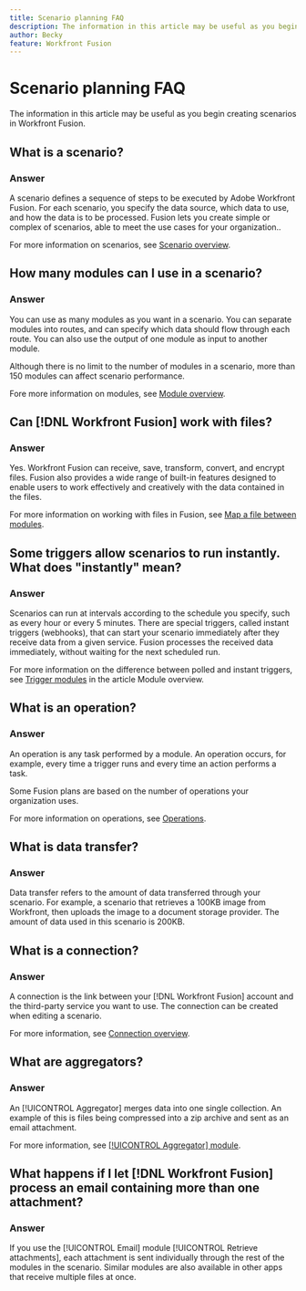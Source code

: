 ```yaml
---
title: Scenario planning FAQ
description: The information in this article may be useful as you begin creating scenarios in Workfront Fusion.
author: Becky
feature: Workfront Fusion
---
```

# Scenario planning FAQ

The information in this article may be useful as you begin creating scenarios in Workfront Fusion.

## What is a scenario?

### Answer

A scenario defines a sequence of steps to be executed by Adobe Workfront Fusion. For each scenario, you specify the data source, which data to use, and how the data is to be processed. Fusion lets you create simple or complex of scenarios, able to meet the use cases for your organization..

For more information on scenarios, see [Scenario overview](/help/workfront-fusion/get-started-with-fusion/understand-fusion/scenario-overview.md).

## How many modules can I use in a scenario?

### Answer

You can use as many modules as you want in a scenario. You can separate modules into routes, and can specify which data should flow through each route. You can also use the output of one module as input to another module.

Although there is no limit to the number of modules in a scenario, more than 150 modules can affect scenario performance.

Fore more information on modules, see [Module overview](/help/workfront-fusion/get-started-with-fusion/understand-fusion/module-overview.md).

## Can [!DNL Workfront Fusion] work with files?

### Answer

Yes. Workfront Fusion can receive, save, transform, convert, and encrypt files. Fusion also provides a wide range of built-in features designed to enable users to work effectively and creatively with the data contained in the files.

For more information on working with files in Fusion, see [Map a file between modules](/help/workfront-fusion/create-scenarios/map-data/map-files.md).

## Some triggers allow scenarios to run instantly. What does "instantly" mean?

### Answer

Scenarios can run at intervals according to the schedule you specify, such as every hour or every 5 minutes. There are special triggers, called instant triggers (webhooks), that can start your scenario immediately after they receive data from a given service. Fusion processes the received data immediately, without waiting for the next scheduled run. 

For more information on the difference between polled and instant triggers, see [Trigger modules](/help/workfront-fusion/get-started-with-fusion/understand-fusion/module-overview.md#trigger-modules) in the article Module overview.

## What is an operation?

### Answer

An operation is any task performed by a module. An operation occurs, for example, every time a trigger runs and every time an action performs a task.

Some Fusion plans are based on the number of operations your organization uses.

For more information on operations, see [Operations](/help/workfront-fusion/set-up-and-manage-workfront-fusion/licensing-operations-overview/operations-in-workfront-fusion.md).

## What is data transfer?

### Answer

Data transfer refers to the amount of data transferred through your scenario. For example,  a scenario that retrieves a 100KB image from Workfront, then uploads the image to a document storage provider. The amount of data used in this scenario is 200KB.

## What is a connection?

### Answer

A connection is the link between your [!DNL Workfront Fusion] account and the third-party service you want to use. The connection can be  created when editing a scenario. 

For more information, see [Connection overview](/help/workfront-fusion/get-started-with-fusion/understand-fusion/connection-overview.md).

## What are aggregators?

### Answer

An [!UICONTROL Aggregator] merges data into one single collection. An example of this is files being compressed into a zip archive and sent as an email attachment.

For more information, see [[!UICONTROL Aggregator] module](/help/workfront-fusion/references/modules/aggregator-module.md).

## What happens if I let [!DNL Workfront Fusion] process an email containing more than one attachment?

### Answer

If you use the [!UICONTROL Email] module [!UICONTROL Retrieve attachments], each attachment is sent individually through the rest of the modules in the scenario. Similar modules are also available in other apps that receive multiple files at once.
